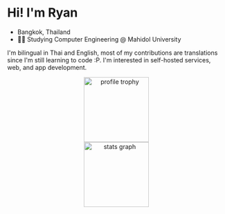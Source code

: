 # Hi! I'm Ryan
- Bangkok, Thailand
- 👨‍💻 Studying Computer Engineering @ Mahidol University

I'm bilingual in Thai and English, most of my contributions are translations since I'm still learning to code :P. I'm interested in self-hosted services, web, and app development.
<div align="center">
<img src="https://github-profile-trophy.vercel.app/?username=practicalryan&column=5" height="150" alt="profile trophy"  />
</div>

<div align="center">
  <img src="https://github-readme-stats-sable-chi.vercel.app/api?username=PracticalRyan&hide_title=false&hide_rank=false&show_icons=true&include_all_commits=true&count_private=true&disable_animations=false&theme=dracula&locale=en&hide_border=false&order=1" height="150" alt="stats graph"  />
</div>
